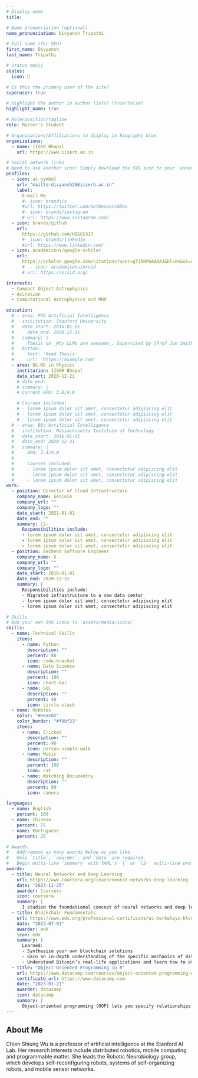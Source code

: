```yaml
---
# Display name
title:

# Name pronunciation (optional)
name_pronunciation: Divyansh Tripathi

# Full name (for SEO)
first_name: Divyansh
last_name: Tripathi

# Status emoji
status:
  icon: 🚀

# Is this the primary user of the site?
superuser: true

# Highlight the author in author lists? (true/false)
highlight_name: true

# Role/position/tagline
role: Master's Student

# Organizations/Affiliations to display in Biography blox
organizations:
  - name: IISER Bhopal
    url: https://www.iiserb.ac.in

# Social network links
# Need to use another icon? Simply download the SVG icon to your `assets/media/icons/` folder.
profiles:
  - icon: at-symbol
    url: "mailto:divyansh20@iiserb.ac.in"
    label:
      E-mail Me
      #- icon: brands/x
      #url: https://twitter.com/GetResearchDev
      #- icon: brands/instagram
      # url: https://www.instagram.com/
  - icon: brands/github
    url:
      https://github.com/HIGGS317
      #- icon: brands/linkedin
      #url: https://www.linkedin.com/
  - icon: academicons/google-scholar
    url:
      https://scholar.google.com/citations?user=gTIRRPUAAAAJ&hl=en&oi=ao
      #  - icon: academicons/orcid
      # url: https://orcid.org/

interests:
  - Compact Object Astrophysics
  - Accretion
  - Computational Astrophysics and MHD

education:
  # - area: PhD Artificial Intelligence
  #   institution: Stanford University
  #   date_start: 2016-01-01
  #     date_end: 2020-12-31
  #   summary: |
  #     Thesis on _Why LLMs are awesome_. Supervised by [Prof Joe Smith](https://example.com). Presented papers at 5 IEEE conferences with the contributions being published in 2 Springer journals.
  #   button:
  #     text: 'Read Thesis'
  #     url: 'https://example.com'
  - area: BS-MS in Physics
    institution: IISER Bhopal
    date_start: 2020-12-21
    # date_end:
    # summary: |
    # Current GPA: 3.8/4.0

    # Courses included:
    # - lorem ipsum dolor sit amet, consectetur adipiscing elit
    # - lorem ipsum dolor sit amet, consectetur adipiscing elit
    # - lorem ipsum dolor sit amet, consectetur adipiscing elit
  # - area: BSc Artificial Intelligence
  #   institution: Massachusetts Institute of Technology
  #   date_start: 2016-01-01
  #   date_end: 2020-12-31
  #   summary: |
  #     GPA: 3.4/4.0
  #
  #     Courses included:
  #     - lorem ipsum dolor sit amet, consectetur adipiscing elit
  #     - lorem ipsum dolor sit amet, consectetur adipiscing elit
  #     - lorem ipsum dolor sit amet, consectetur adipiscing elit
work:
  - position: Director of Cloud Infrastructure
    company_name: GenCoin
    company_url: ""
    company_logo: ""
    date_start: 2021-01-01
    date_end: ""
    summary: |2-
      Responsibilities include:
      - lorem ipsum dolor sit amet, consectetur adipiscing elit
      - lorem ipsum dolor sit amet, consectetur adipiscing elit
      - lorem ipsum dolor sit amet, consectetur adipiscing elit
  - position: Backend Software Engineer
    company_name: X
    company_url: ""
    company_logo: ""
    date_start: 2016-01-01
    date_end: 2020-12-31
    summary: |
      Responsibilities include:
      - Migrated infrastructure to a new data center
      - lorem ipsum dolor sit amet, consectetur adipiscing elit
      - lorem ipsum dolor sit amet, consectetur adipiscing elit

# Skills
# Add your own SVG icons to `assets/media/icons/`
skills:
  - name: Technical Skills
    items:
      - name: Python
        description: ""
        percent: 80
        icon: code-bracket
      - name: Data Science
        description: ""
        percent: 100
        icon: chart-bar
      - name: SQL
        description: ""
        percent: 40
        icon: circle-stack
  - name: Hobbies
    color: "#eeac02"
    color_border: "#f0bf23"
    items:
      - name: Cricket
        description: ""
        percent: 90
        icon: person-simple-walk
      - name: Music
        description: ""
        percent: 100
        icon: cat
      - name: Watching Documentry
        description: ""
        percent: 80
        icon: camera

languages:
  - name: English
    percent: 100
  - name: Chinese
    percent: 75
  - name: Portuguese
    percent: 25

# Awards.
#   Add/remove as many awards below as you like.
#   Only `title`, `awarder`, and `date` are required.
#   Begin multi-line `summary` with YAML's `|` or `|2-` multi-line prefix and indent 2 spaces below.
awards:
  - title: Neural Networks and Deep Learning
    url: https://www.coursera.org/learn/neural-networks-deep-learning
    date: "2023-11-25"
    awarder: Coursera
    icon: coursera
    summary: |
      I studied the foundational concept of neural networks and deep learning. By the end, I was familiar with the significant technological trends driving the rise of deep learning; build, train, and apply fully connected deep neural networks; implement efficient (vectorized) neural networks; identify key parameters in a neural network’s architecture; and apply deep learning to your own applications.
  - title: Blockchain Fundamentals
    url: https://www.edx.org/professional-certificate/uc-berkeleyx-blockchain-fundamentals
    date: "2023-07-01"
    awarder: edX
    icon: edx
    summary: |
      Learned:
      - Synthesize your own blockchain solutions
      - Gain an in-depth understanding of the specific mechanics of Bitcoin
      - Understand Bitcoin’s real-life applications and learn how to attack and destroy Bitcoin, Ethereum, smart contracts and Dapps, and alternatives to Bitcoin’s Proof-of-Work consensus algorithm
  - title: "Object-Oriented Programming in R"
    url: https://www.datacamp.com/courses/object-oriented-programming-with-s3-and-r6-in-r
    certificate_url: https://www.datacamp.com
    date: "2023-01-21"
    awarder: datacamp
    icon: datacamp
    summary: |
      Object-oriented programming (OOP) lets you specify relationships between functions and the objects that they can act on, helping you manage complexity in your code. This is an intermediate level course, providing an introduction to OOP, using the S3 and R6 systems. S3 is a great day-to-day R programming tool that simplifies some of the functions that you write. R6 is especially useful for industry-specific analyses, working with web APIs, and building GUIs.
---
```


## About Me

Chien Shiung Wu is a professor of artificial intelligence at the Stanford AI Lab. Her research interests include distributed robotics, mobile computing and programmable matter. She leads the Robotic Neurobiology group, which develops self-reconfiguring robots, systems of self-organizing robots, and mobile sensor networks.
